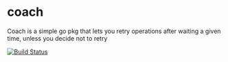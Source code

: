 # coach
Coach is a simple go pkg that lets you retry operations after waiting a given time, unless you decide not to retry

[![Build Status](https://travis-ci.org/azr/coach.svg?branch=master)](https://travis-ci.org/azr/coach)
